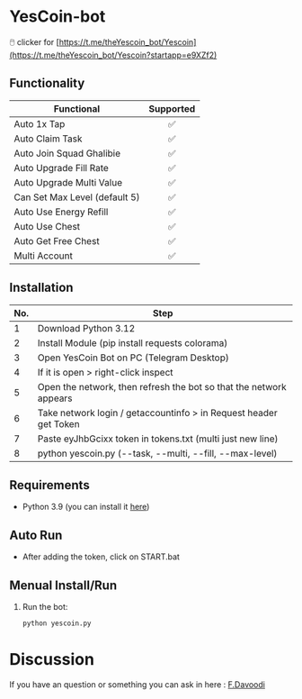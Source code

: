 # YesCoin-bot
🖱️ clicker for [https://t.me/theYescoin_bot/Yescoin](https://t.me/theYescoin_bot/Yescoin?startapp=e9XZf2)


## Functionality
| Functional                                                       | Supported |
|------------------------------------------------------------------|:---------:|
| Auto 1x Tap                                                      |     ✅     |
| Auto Claim Task                                                  |     ✅     |
| Auto Join Squad Ghalibie                                         |     ✅     |
| Auto Upgrade Fill Rate                                           |     ✅     |
| Auto Upgrade Multi Value                                         |     ✅     |
| Can Set Max Level (default 5)                                    |     ✅     |
| Auto Use Energy Refill                                           |     ✅     |
| Auto Use Chest                                                   |     ✅     |
| Auto Get Free Chest                                              |     ✅     |
| Multi Account                                                    |     ✅     |


## Installation
| No.                      | Step                                                                                    |
|------------------------------|------------------------------------------------------------------------------------------------|
| 1        | Download Python 3.12                                         |
| 2           | Install Module (pip install requests colorama)                |
| 3            | Open YesCoin Bot on PC (Telegram Desktop)                                                                           |
| 4             | If it is open > right-click inspect                                                                  |
| 5           | Open the network, then refresh the bot so that the network appears                                                                |
| 6    | Take network login / getaccountinfo > in Request header get Token                              |
| 7           | Paste eyJhbGcixx token in tokens.txt (multi just new line)                                                                       |
| 8      | python yescoin.py (--task, --multi, --fill, --max-level)                                                            |

## Requirements
- Python 3.9 (you can install it [here](https://www.python.org/downloads/release/python-390/)) 

## Auto Run
- After adding the token, click on START.bat

## Menual Install/Run
1. Run the bot:
   ```bash
   python yescoin.py
   ```

# Discussion

If you have an question or something you can ask in here : [F.Davoodi](https://t.me/sizifart)
